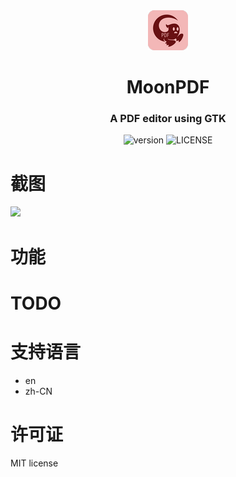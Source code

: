 <!-- 介绍 -->
<div align="center">
    <img src="./icons/icon64.png" />
    <h1>MoonPDF</h1>
    <h3>A PDF editor using GTK</h3>
</div>

<!-- 徽章 -->
<div align="center">

![version](https://img.shields.io/badge/version-0.1-blue)
![LICENSE](https://img.shields.io/badge/LICENSE-MIT-green)

</div>

# 截图

<img src="./screenshots/1.png" />

# 功能


# TODO


# 支持语言

 - en
 - zh-CN


# 许可证

MIT license

